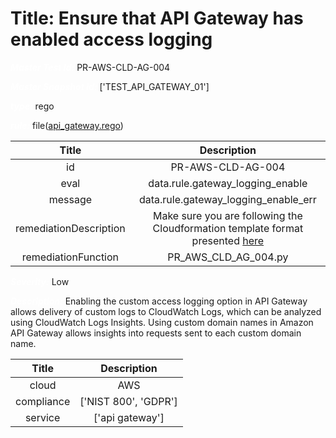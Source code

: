 



# Title: Ensure that API Gateway has enabled access logging


***<font color="white">Master Test Id:</font>*** PR-AWS-CLD-AG-004

***<font color="white">Master Snapshot Id:</font>*** ['TEST_API_GATEWAY_01']

***<font color="white">type:</font>*** rego

***<font color="white">rule:</font>*** file([api_gateway.rego])  
  
  
  
  

|Title|Description|
| :---: | :---: |
|id|PR-AWS-CLD-AG-004|
|eval|data.rule.gateway_logging_enable|
|message|data.rule.gateway_logging_enable_err|
|remediationDescription|Make sure you are following the Cloudformation template format presented <a href='https://docs.aws.amazon.com/AWSCloudFormation/latest/UserGuide/aws-resource-kms-key.html#cfn-kms-key-enablekeyrotation' target='_blank'>here</a>|
|remediationFunction|PR_AWS_CLD_AG_004.py|


***<font color="white">Severity:</font>*** Low

***<font color="white">Description:</font>*** Enabling the custom access logging option in API Gateway allows delivery of custom logs to CloudWatch Logs, which can be analyzed using CloudWatch Logs Insights. Using custom domain names in Amazon API Gateway allows insights into requests sent to each custom domain name.  
  
  

|Title|Description|
| :---: | :---: |
|cloud|AWS|
|compliance|['NIST 800', 'GDPR']|
|service|['api gateway']|



[api_gateway.rego]: https://github.com/prancer-io/prancer-compliance-test/tree/master/aws/cloud/api_gateway.rego
